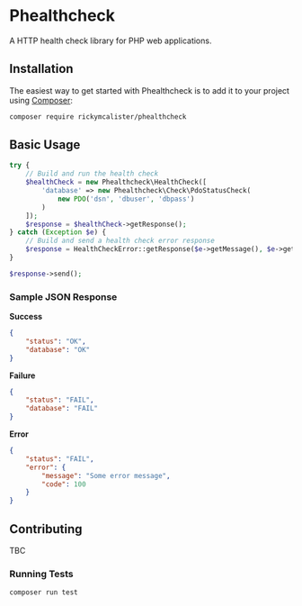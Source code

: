 # Phealthcheck

A HTTP health check library for PHP web applications.

## Installation

The easiest way to get started with Phealthcheck is to add it to your project 
using [Composer](https://getcomposer.org/):

```bash
composer require rickymcalister/phealthcheck
```

## Basic Usage

```php
try {
    // Build and run the health check
    $healthCheck = new Phealthcheck\HealthCheck([
        'database' => new Phealthcheck\Check\PdoStatusCheck(
            new PDO('dsn', 'dbuser', 'dbpass')
        )
    ]);
    $response = $healthCheck->getResponse();
} catch (Exception $e) {
    // Build and send a health check error response
    $response = HealthCheckError::getResponse($e->getMessage(), $e->getCode());
}

$response->send();
```

### Sample JSON Response

**Success**

```json
{
	"status": "OK",
	"database": "OK"
}
```

**Failure**

```json
{
	"status": "FAIL",
	"database": "FAIL"
}
```

**Error**

```json
{
	"status": "FAIL",
	"error": {
	    "message": "Some error message",
	    "code": 100
	}
}
```

## Contributing

TBC

### Running Tests

```bash
composer run test
```
